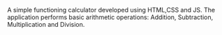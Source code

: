 A simple functioning calculator developed using HTML,CSS and JS.
The application performs basic arithmetic operations: 
                                                   Addition,
                                                   Subtraction,
                                                   Multiplication and 
                                                   Division.
                                                   
